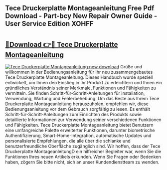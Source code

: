 ## Tece Druckerplatte Montageanleitung Free Pdf Download - Part-bcy New Repair Owner Guide - User Service Edition XOHFF

# <h2><a href="http://df8g4u.blite.top/?on=Tece+Druckerplatte+Montageanleitung">🔗Download 👉🔴 Tece Druckerplatte Montageanleitung</a></h2>

[![Tece Druckerplatte Montageanleitung new download](https://i.imgur.com/lujVjoI.png)](http://df8g4u.blite.top/?on=Tece+Druckerplatte+Montageanleitung)
Grüße und willkommen in der Bedienungsanleitung für Ihr neu zusammengebautes Tece Druckerplatte Montageanleitung. Dieses Handbuch wurde speziell entwickelt, um Ihnen den Einstieg in Ihr Produkt zu erleichtern und Ihnen ein gründliches Verständnis seiner Merkmale, Funktionen und Fähigkeiten zu vermitteln. Sie finden Schritt-für-Schritt-Anleitungen für Installation, Verwendung, Wartung und Fehlerbehebung. Um das Beste aus Ihrem Tece Druckerplatte Montageanleitung herauszuholen, empfehlen wir, diese Bedienungsanleitung vor dem Gebrauch sorgfältig zu lesen. Es enthält Schritt-für-Schritt-Anleitungen zum Einrichten des Produkts sowie detaillierte Informationen zur Verwendung seiner verschiedenen Funktionen und Fähigkeiten. Tece Druckerplatte Montageanleitung bietet Benutzern eine umfangreiche Palette erweiterter Funktionen, darunter biometrische Authentifizierung, Smart-Home-Integration, automatische Updates und personalisierte Empfehlungen, die alle über die schlanke und benutzerfreundliche Oberfläche zugänglich sind. Wir hoffen, dass der Tece Druckerplatte MontageanleitungD ein hilfreicher Begleiter war, wenn Sie die Funktionen Ihres neuen Artikels erkunden. Wenn Sie Fragen oder Bedenken haben, zögern Sie bitte nicht, sich an unser Kundendienstteam zu wenden.
